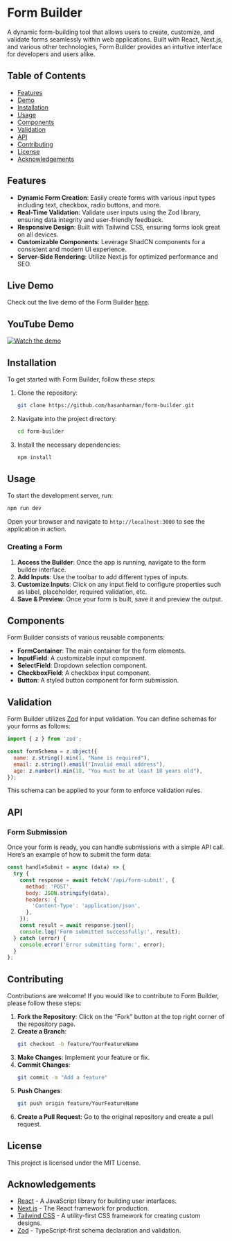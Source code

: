 # Form Builder
A dynamic form-building tool that allows users to create, customize, and validate forms seamlessly within web applications. Built with React, Next.js, and various other technologies, Form Builder provides an intuitive interface for developers and users alike.

## Table of Contents

- [Features](#features)
- [Demo](#demo)
- [Installation](#installation)
- [Usage](#usage)
- [Components](#components)
- [Validation](#validation)
- [API](#api)
- [Contributing](#contributing)
- [License](#license)
- [Acknowledgements](#acknowledgements)

## Features

- **Dynamic Form Creation**: Easily create forms with various input types including text, checkbox, radio buttons, and more.
- **Real-Time Validation**: Validate user inputs using the Zod library, ensuring data integrity and user-friendly feedback.
- **Responsive Design**: Built with Tailwind CSS, ensuring forms look great on all devices.
- **Customizable Components**: Leverage ShadCN components for a consistent and modern UI experience.
- **Server-Side Rendering**: Utilize Next.js for optimized performance and SEO.

## Live Demo

Check out the live demo of the Form Builder [here](https://form-builder-demo.vercel.app/).

## YouTube Demo

[![Watch the demo](https://img.youtube.com/vi/7r0n7A3OL7s/0.jpg)](https://www.youtube.com/watch?v=7r0n7A3OL7s)

## Installation

To get started with Form Builder, follow these steps:

1. Clone the repository:
   ```bash
   git clone https://github.com/hasanharman/form-builder.git
   ```

2. Navigate into the project directory:
   ```bash
   cd form-builder
   ```

3. Install the necessary dependencies:
   ```bash
   npm install
   ```

## Usage

To start the development server, run:

```bash
npm run dev
```

Open your browser and navigate to `http://localhost:3000` to see the application in action.

### Creating a Form

1. **Access the Builder**: Once the app is running, navigate to the form builder interface.
2. **Add Inputs**: Use the toolbar to add different types of inputs.
3. **Customize Inputs**: Click on any input field to configure properties such as label, placeholder, required validation, etc.
4. **Save & Preview**: Once your form is built, save it and preview the output.

## Components

Form Builder consists of various reusable components:

- **FormContainer**: The main container for the form elements.
- **InputField**: A customizable input component.
- **SelectField**: Dropdown selection component.
- **CheckboxField**: A checkbox input component.
- **Button**: A styled button component for form submission.

## Validation

Form Builder utilizes [Zod](https://zod.dev/) for input validation. You can define schemas for your forms as follows:

```javascript
import { z } from 'zod';

const formSchema = z.object({
  name: z.string().min(1, "Name is required"),
  email: z.string().email("Invalid email address"),
  age: z.number().min(18, "You must be at least 18 years old"),
});
```

This schema can be applied to your form to enforce validation rules.

## API

### Form Submission

Once your form is ready, you can handle submissions with a simple API call. Here’s an example of how to submit the form data:

```javascript
const handleSubmit = async (data) => {
  try {
    const response = await fetch('/api/form-submit', {
      method: 'POST',
      body: JSON.stringify(data),
      headers: {
        'Content-Type': 'application/json',
      },
    });
    const result = await response.json();
    console.log('Form submitted successfully:', result);
  } catch (error) {
    console.error('Error submitting form:', error);
  }
};
```

## Contributing

Contributions are welcome! If you would like to contribute to Form Builder, please follow these steps:

1. **Fork the Repository**: Click on the “Fork” button at the top right corner of the repository page.
2. **Create a Branch**: 
   ```bash
   git checkout -b feature/YourFeatureName
   ```
3. **Make Changes**: Implement your feature or fix.
4. **Commit Changes**: 
   ```bash
   git commit -m "Add a feature"
   ```
5. **Push Changes**: 
   ```bash
   git push origin feature/YourFeatureName
   ```
6. **Create a Pull Request**: Go to the original repository and create a pull request.

## License

This project is licensed under the MIT License.

## Acknowledgements

- [React](https://reactjs.org/) - A JavaScript library for building user interfaces.
- [Next.js](https://nextjs.org/) - The React framework for production.
- [Tailwind CSS](https://tailwindcss.com/) - A utility-first CSS framework for creating custom designs.
- [Zod](https://zod.dev/) - TypeScript-first schema declaration and validation.